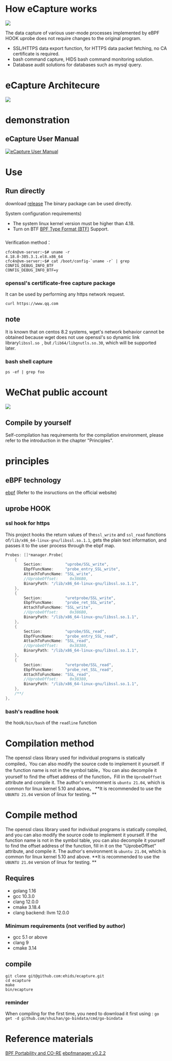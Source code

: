 #  How eCapture works

![](./images/how-ecapture-works.png)

The data capture of various user-mode processes implemented by eBPF HOOK uprobe does not require changes to the original program.
* SSL/HTTPS data export function, for HTTPS data packet fetching, no CA certificate is required.
* bash command capture, HIDS bash command monitoring solution.
* Database audit solutions for databases such as mysql query.

# eCapture Architecure
![](./images/ecapture-architecture.png)

# demonstration

## eCapture User Manual
[![eCapture User Manual](./images/ecapture-user-manual.png)](https://www.youtube.com/watch?v=CoDIjEQCvvA "eCapture User Manual")

# Use 
## Run directly
download [release](https://github.com/ehids/ecapture/releases) The binary package can be used directly.

System configuration requirements)
* The system linux kernel version must be higher than 4.18.
* Turn on BTF [BPF Type Format (BTF)](https://www.kernel.org/doc/html/latest/bpf/btf.html) Support.

### 
Verification method：
```shell
cfc4n@vm-server:~$# uname -r
4.18.0-305.3.1.el8.x86_64
cfc4n@vm-server:~$# cat /boot/config-`uname -r` | grep CONFIG_DEBUG_INFO_BTF
CONFIG_DEBUG_INFO_BTF=y
```

### openssl's certificate-free capture package 
It can be used by performing any https network request.
```shell
curl https://www.qq.com
```

## note
It is known that on centos 8.2 systems, wget's network behavior cannot be obtained because wget does not use openssl's so dynamic link library`libssl.so `, but `/lib64/libgnutls.so.30`, which will be supported later.

### bash shell capture
```shell
ps -ef | grep foo
```

# WeChat public account
![](./images/wechat_gzhh.png)

## Compile by yourself
Self-compilation has requirements for the compilation environment, please refer to the introduction in the chapter "Principles".

# principles

## eBPF technology 
[ebpf](https://ebpf.io) (Refer to the insructions on the official website)

## uprobe HOOK

### ssl hook for https 
This project hooks the return values of the`ssl_write` and `ssl_read` functions of`/lib/x86_64-linux-gnu/libssl.so.1.1`, gets the plain text information, and passes it to the user process through the ebpf map.
```go
Probes: []*manager.Probe{
    {
        Section:          "uprobe/SSL_write",
        EbpfFuncName:     "probe_entry_SSL_write",
        AttachToFuncName: "SSL_write",
        //UprobeOffset:     0x386B0,
        BinaryPath: "/lib/x86_64-linux-gnu/libssl.so.1.1",
    },
    {
        Section:          "uretprobe/SSL_write",
        EbpfFuncName:     "probe_ret_SSL_write",
        AttachToFuncName: "SSL_write",
        //UprobeOffset:     0x386B0,
        BinaryPath: "/lib/x86_64-linux-gnu/libssl.so.1.1",
    },
    {
        Section:          "uprobe/SSL_read",
        EbpfFuncName:     "probe_entry_SSL_read",
        AttachToFuncName: "SSL_read",
        //UprobeOffset:     0x38380,
        BinaryPath: "/lib/x86_64-linux-gnu/libssl.so.1.1",
    },
    {
        Section:          "uretprobe/SSL_read",
        EbpfFuncName:     "probe_ret_SSL_read",
        AttachToFuncName: "SSL_read",
        //UprobeOffset:     0x38380,
        BinaryPath: "/lib/x86_64-linux-gnu/libssl.so.1.1",
    },
    /**/
},
```
### bash's readline hook
the hook`/bin/bash` of the `readline` function

# Compilation method
The openssl class library used for individual programs is statically compiled，You can also modify the source code to implement it yourself. If the function name is not in the symbol table，You can also decompile it yourself to find the offset address of the function，Fill in the `UprobeOffset` attribute and compile it.
The author's environment is `ubuntu 21.04`, which is common for linux kernel 5.10 and above。
**It is recommended to use the `UBUNTU 21.04` version of linux for testing. **

# Compile method
The openssl class library used for individual programs is statically compiled, and you can also modify the source code to implement it yourself. If the function name is not in the symbol table, you can also decompile it yourself to find the offset address of the function, fill in it on the "UprobeOffset" attribute, and compile it. The author's environment is `ubuntu 21.04`, which is common for linux kernel 5.10 and above. **It is recommended to use the `UBUNTU 21.04` version of linux for testing. **
 
## Requires
* golang 1.16
* gcc 10.3.0
* clang 12.0.0  
* cmake 3.18.4
* clang backend: llvm 12.0.0   

### Minimum requirements (not verified by author)
* gcc 5.1 or above
* clang 9
* cmake 3.14


## compile
```shell
git clone git@github.com:ehids/ecapture.git
cd ecapture
make
bin/ecapture
```
### reminder
When compiling for the first time, you need to download it first using : `go get -d github.com/shuLhan/go-bindata/cmd/go-bindata`

# Reference materials
[BPF Portability and CO-RE](https://facebookmicrosites.github.io/bpf/blog/2020/02/19/bpf-portability-and-co-re.html)
[ebpfmanager v0.2.2](https://github.com/ehids/ebpfmanager)
